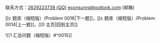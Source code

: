 联系方式：<a href="https://qm.qq.com/q/iA1sKuakak">2629223739 (QQ)</a> <a href="mailto:econsunrq@outlook.com">econsunrq@outlook.com (邮箱)</a>

[[c 题库（缩短版）/Problem 0016|下一题]]，[[c 题库（缩短版）/Problem 0014|上一题]]，[[0 主页|回到主页]]

![[1 汇总问题（缩短版）#^0015]]